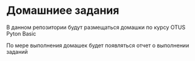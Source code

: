 # Домашниее задания 

В данном репозитории будут размещаться домашки по курсу OTUS Pyton Basiс

По мере выполнения домашек будет появляться отчет о выполнении заданий 
